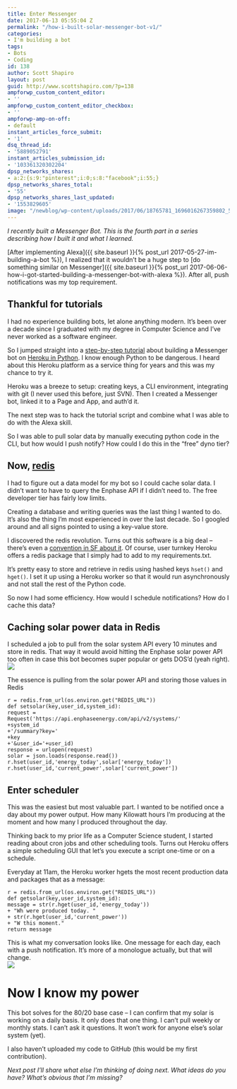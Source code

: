 ```yaml
---
title: Enter Messenger
date: 2017-06-13 05:55:04 Z
permalink: "/how-i-built-solar-messenger-bot-v1/"
categories:
- I'm building a bot
tags:
- Bots
- Coding
id: 138
author: Scott Shapiro
layout: post
guid: http://www.scottshapiro.com/?p=138
ampforwp_custom_content_editor:
- ''
ampforwp_custom_content_editor_checkbox:
- ''
ampforwp-amp-on-off:
- default
instant_articles_force_submit:
- '1'
dsq_thread_id:
- '5889052791'
instant_articles_submission_id:
- '103361320302204'
dpsp_networks_shares:
- a:2:{s:9:"pinterest";i:0;s:8:"facebook";i:55;}
dpsp_networks_shares_total:
- '55'
dpsp_networks_shares_last_updated:
- '1553829605'
image: "/newblog/wp-content/uploads/2017/06/18765781_1696016267359802_5971401537594786070_n.jpg"
---
```


_I recently built a Messenger Bot. This is the fourth part in a series describing how I built it and what I learned._

[After implementing Alexa]({{ site.baseurl }}{% post_url 2017-05-27-im-building-a-bot %}), I realized that it wouldn&#8217;t be a huge step to [do something similar on Messenger]({{ site.baseurl }}{% post_url 2017-06-06-how-i-got-started-building-a-messenger-bot-with-alexa %}). After all, push notifications was my top requirement.

## Thankful for tutorials

I had no experience building bots, let alone anything modern. It&#8217;s been over a decade since I graduated with my degree in Computer Science and I&#8217;ve never worked as a software engineer.

So I jumped straight into a [step-by-step tutorial](https://blog.hartleybrody.com/fb-messenger-bot/) about building a Messenger bot on [Heroku in Python](https://devcenter.heroku.com/articles/getting-started-with-python#introduction). I know enough Python to be dangerous. I heard about this Heroku platform as a service thing for years and this was my chance to try it.

Heroku was a breeze to setup: creating keys, a CLI environment, integrating with git (I never used this before, just SVN). Then I created a Messenger bot, linked it to a Page and App, and auth&#8217;d it.

The next step was to hack the tutorial script and combine what I was able to do with the Alexa skill.

So I was able to pull solar data by manually executing python code in the CLI, but how would I push notify? How could I do this in the &#8220;free&#8221; dyno tier?

## Now, [redis](https://redis.io/)

I had to figure out a data model for my bot so I could cache solar data. I didn&#8217;t want to have to query the Enphase API if I didn&#8217;t need to. The free developer tier has fairly low limits.

Creating a database and writing queries was the last thing I wanted to do. It&#8217;s also the thing I&#8217;m most experienced in over the last decade. So I googled around and all signs pointed to using a key-value store.

I discovered the redis revolution. Turns out this software is a big deal &#8211; there&#8217;s even a [convention in SF about it](http://redisconf.com). Of course, user turnkey Heroku offers a redis package that I simply had to add to my requirements.txt.

It&#8217;s pretty easy to store and retrieve in redis using hashed keys `hset()` and `hget()`. I set it up using a Heroku worker so that it would run asynchronously and not stall the rest of the Python code.

So now I had some efficiency. How would I schedule notifications? How do I cache this data?

## Caching solar power data in Redis

I scheduled a job to pull from the solar system API every 10 minutes and store in redis. That way it would avoid hitting the Enphase solar power API too often in case this bot becomes super popular or gets DOS&#8217;d (yeah right).  
<img src="/wp-content/uploads/2017/05/Screen-Shot-2017-05-28-at-5.31.24-PM.png" class="alignnone size-medium wp-image-144"/>

The essence is pulling from the solar power API and storing those values in Redis

    r = redis.from_url(os.environ.get("REDIS_URL"))
    def setsolar(key,user_id,system_id):
    request =
    Request('https://api.enphaseenergy.com/api/v2/systems/'
    +system_id
    +'/summary?key='
    +key
    +'&user_id='+user_id)
    response = urlopen(request)
    solar = json.loads(response.read())
    r.hset(user_id,'energy_today',solar['energy_today'])
    r.hset(user_id,'current_power',solar['current_power'])


## Enter scheduler

This was the easiest but most valuable part. I wanted to be notified once a day about my power output. How many Kilowatt hours I&#8217;m producing at the moment and how many I produced throughout the day.

Thinking back to my prior life as a Computer Science student, I started reading about cron jobs and other scheduling tools. Turns out Heroku offers a simple scheduling GUI that let&#8217;s you execute a script one-time or on a schedule.

Everyday at 11am, the Heroku worker hgets the most recent production data and packages that as a message:

    r = redis.from_url(os.environ.get("REDIS_URL"))
    def getsolar(key,user_id,system_id):
    message = str(r.hget(user_id,'energy_today'))
    + "Wh were produced today. "
    + str(r.hget(user_id,'current_power'))
    + "W this moment."
    return message


This is what my conversation looks like. One message for each day, each with a push notification. It&#8217;s more of a monologue actually, but that will change.  
<img src="/wp-content/uploads/2017/05/img_8766.png" class="alignnone size-large wp-image-139" sizes="(max-width: 442px) 100vw, 642px" />

# Now I know my power

This bot solves for the 80/20 base case &#8211; I can confirm that my solar is working on a daily basis. It only does that one thing. I can&#8217;t pull weekly or monthly stats. I can&#8217;t ask it questions. It won&#8217;t work for anyone else&#8217;s solar system (yet).

I also haven&#8217;t uploaded my code to GitHub (this would be my first contribution).

_Next post I&#8217;ll share what else I&#8217;m thinking of doing next. What ideas do you have? What&#8217;s obvious that I&#8217;m missing?_

